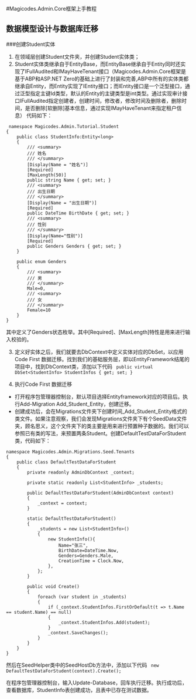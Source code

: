 #Magicodes.Admin.Core框架上手教程
## 数据模型设计与数据库迁移
###创建Student实体
1. 在领域层创建Student文件夹，并创建Student实体类； 
2. Student实体类继承自于EntityBase，而EntityBase继承自于Entity同时还实现了IFullAudited和IMayHaveTenant接口（Magicodes.Admin.Core框架是基于ABP和ASP.NET Zero的基础上进行了封装和完善,ABP中所有的实体类都继承自Entity，而Entity实现了IEntity接口；而IEntity接口是一个泛型接口，通过泛型指定主键Id类型，默认的Entity的主键类型是int类型。通过实现审计接口IFullAudited指定创建者，创建时间，修改者，修改时间及删除者，删除时间，是否删除[软删除]基本信息，通过实现IMayHaveTenant来指定租户信息） 代码如下：
```
 namespace Magicodes.Admin.Tutorial.Student
{
    public class StudentInfo:Entity<long>
    {
        /// <summary>
        /// 姓名
        /// </summary>
        [Display(Name = "姓名")]
        [Required]
        [MaxLength(50)]
        public string Name { get; set; }
        /// <summary>
        /// 出生日期
        /// </summary>
        [Display(Name = "出生日期")]
        [Required]
        public DateTime BirthDate { get; set; }
        /// <summary>
        /// 性别
        /// </summary>
        [Display(Name="性别")]
        [Required]
        public Genders Genders { get; set; }
    }

    public enum Genders
    {
        /// <summary>
        /// 男
        /// </summary>
        Male=0,
        /// <summary>
        /// 女
        /// </summary>
        Female=10
    }
}
```
其中定义了Genders状态枚举。其中[Required]、[MaxLength]特性是用来进行输入校验的。

3. 定义好实体之后，我们就要去DbContext中定义实体对应的DbSet，以应用Code First 数据迁移。找到我们的基础服务层，即以EntityFramework结尾的项目中，找到DbContext类，添加以下代码
` public virtual DbSet<StudentInfo> StudentInfos { get; set; }`

4. 执行Code First 数据迁移
*  打开程序包管理器控制台，默认项目选择Entityframework对应的项目后。执行Add-Migration Add_Student_Entity，创建迁移。
*  创建成功后，会在Migrations文件夹下创建时间_Add_Student_Entity格式的类文件。如果注意观察，我们会发现Migrations文件夹下有个SeedData文件夹，顾名思义，这个文件夹下的类主要是用来进行预置种子数据的。我们可以参照已有类的写法，来预置两条Student。创建DefaultTestDataForStudent类，代码如下：
```
namespace Magicodes.Admin.Migrations.Seed.Tenants
{
    public class DefaultTestDataForStudent
    {
        private readonly AdminDbContext _context;

        private static readonly List<StudentInfo> _students;

        public DefaultTestDataForStudent(AdminDbContext context)
        {
            _context = context;
        }

        static DefaultTestDataForStudent()
        {
            _students = new List<StudentInfo>()
            {
                new StudentInfo(){
                    Name="张三",
                    BirthDate=DateTime.Now,
                    Genders=Genders.Male,
                    CreationTime = Clock.Now,
                },
            };
        }

        public void Create()
        {
            foreach (var student in _students)
            {
                if (_context.StudentInfos.FirstOrDefault(t => t.Name == student.Name) == null)
                {
                    _context.StudentInfos.Add(student);
                }
                _context.SaveChanges();
            }
        }
    }
}
```
然后在SeedHelper类中的SeedHostDb方法中，添加以下代码
` new DefaultTestDataForStudent(context).Create();`

在程序包管理器控制台，输入Update-Database，回车执行迁移。执行成功后，查看数据库，StudentInfo表创建成功，且表中已存在测试数据。






